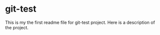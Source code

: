 # git-test
This is my the first readme file for git-test project. Here is a description of the project.
